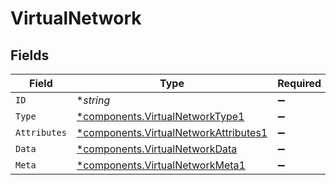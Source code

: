 # VirtualNetwork


## Fields

| Field                                                                                         | Type                                                                                          | Required                                                                                      | Description                                                                                   |
| --------------------------------------------------------------------------------------------- | --------------------------------------------------------------------------------------------- | --------------------------------------------------------------------------------------------- | --------------------------------------------------------------------------------------------- |
| `ID`                                                                                          | **string*                                                                                     | :heavy_minus_sign:                                                                            | N/A                                                                                           |
| `Type`                                                                                        | [*components.VirtualNetworkType1](../../models/components/virtualnetworktype1.md)             | :heavy_minus_sign:                                                                            | N/A                                                                                           |
| `Attributes`                                                                                  | [*components.VirtualNetworkAttributes1](../../models/components/virtualnetworkattributes1.md) | :heavy_minus_sign:                                                                            | N/A                                                                                           |
| `Data`                                                                                        | [*components.VirtualNetworkData](../../models/components/virtualnetworkdata.md)               | :heavy_minus_sign:                                                                            | N/A                                                                                           |
| `Meta`                                                                                        | [*components.VirtualNetworkMeta1](../../models/components/virtualnetworkmeta1.md)             | :heavy_minus_sign:                                                                            | N/A                                                                                           |